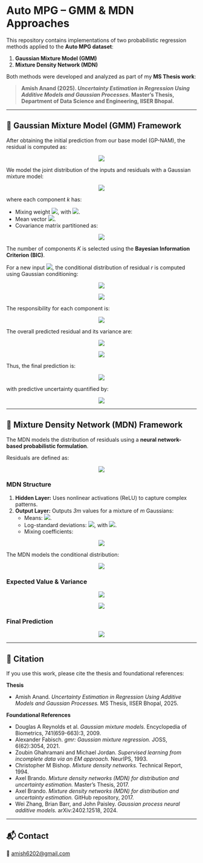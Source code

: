 # Auto MPG – GMM & MDN Approaches

This repository contains implementations of two probabilistic regression methods applied to the **Auto MPG dataset**:

1.  **Gaussian Mixture Model (GMM)**
2.  **Mixture Density Network (MDN)**

Both methods were developed and analyzed as part of my **MS Thesis work**:

> **Amish Anand (2025). _Uncertainty Estimation in Regression Using Additive Models and Gaussian Processes._ Master’s Thesis, Department of Data Science and Engineering, IISER Bhopal.**

---

## 📌 Gaussian Mixture Model (GMM) Framework

After obtaining the initial prediction from our base model (GP-NAM), the residual is computed as:
<p align="center">
<img src="https://math.vercel.app?from=r(x)%20=%20y%20-%20\hat{y}_{GPNAM}(x)">
</p>

We model the joint distribution of the inputs and residuals with a Gaussian mixture model:
<p align="center">
<img src="https://math.vercel.app?from=p(x,r)%20=%20\sum_{k=1}^{K}%20\pi_k%20\mathcal{N}\left(\begin{bmatrix}x%20\\%20r\end{bmatrix}%20\Bigg|%20\mu_k,%20\Sigma_k\right)">
</p>

where each component *k* has:

-   Mixing weight <img src="https://math.vercel.app?from=\pi_k">, with <img src="https://math.vercel.app?from=\sum_{k=1}^K\pi_k=1">.
-   Mean vector <img src="https://math.vercel.app?from=\mu_k=\begin{bmatrix}\mu^x_k\\\mu^r_k\end{bmatrix}">.
-   Covariance matrix partitioned as:

<p align="center">
<img src="https://math.vercel.app?from=\Sigma_k=\begin{bmatrix}\Sigma^{xx}_k%26\Sigma^{xr}_k\\\Sigma^{rx}_k%26\Sigma^{rr}_k\end{bmatrix}">
</p>

The number of components *K* is selected using the **Bayesian Information Criterion (BIC)**.

For a new input <img src="https://math.vercel.app?from=x^*">, the conditional distribution of residual *r* is computed using Gaussian conditioning:

<p align="center">
<img src="https://math.vercel.app?from=\mu_{r|x}^k=\mu^r_k%2B\Sigma^{rx}_k(\Sigma^{xx}_k)^{-1}(x^*-\mu^x_k)">
</p>
<p align="center">
<img src="https://math.vercel.app?from=\sigma^2_{r|x}^k=\Sigma^{rr}_k-\Sigma^{rx}_k(\Sigma^{xx}_k)^{-1}\Sigma^{xr}_k">
</p>

The responsibility for each component is:

<p align="center">
<img src="https://math.vercel.app?from=h_k(x^*)%3D\frac{\pi_k\mathcal{N}(x^*|\mu^x_k,\Sigma^{xx}_k)}{\sum_{j=1}^K\pi_j\mathcal{N}(x^*|\mu^x_j,\Sigma^{xx}_j)}">
</p>

The overall predicted residual and its variance are:

<p align="center">
<img src="https://math.vercel.app?from=\hat{r}(x^*)%3D\sum_{k=1}^Kh_k(x^*)\mu_{r|x}^k">
</p>
<p align="center">
<img src="https://math.vercel.app?from=\hat{\sigma}^2(x^*)%3D\sum_{k=1}^Kh_k(x^*)\Big[\sigma^2_{r|x}^k%2B(\mu_{r|x}^k-\hat{r}(x^*))^2\Big]">
</p>

Thus, the final prediction is:

<p align="center">
<img src="https://math.vercel.app?from=\hat{y}(x^*)%3D\hat{y}_{GPNAM}(x^*)%2B\hat{r}(x^*)">
</p>

with predictive uncertainty quantified by:

<p align="center">
<img src="https://math.vercel.app?from=\hat{\sigma}(x^*)%3D\sqrt{\hat{\sigma}^2(x^*)}">
</p>

---

## 📌 Mixture Density Network (MDN) Framework

The MDN models the distribution of residuals using a **neural network-based probabilistic formulation**.

Residuals are defined as:
<p align="center">
<img src="https://math.vercel.app?from=r=y-\hat{y}_{base}">
</p>

### MDN Structure

1.  **Hidden Layer:** Uses nonlinear activations (ReLU) to capture complex patterns.
2.  **Output Layer:** Outputs *3m* values for a mixture of *m* Gaussians:
    -   Means: <img src="https://math.vercel.app?from=\mu_1,...,\mu_m">.
    -   Log-standard deviations: <img src="https://math.vercel.app?from=\tilde{\sigma}_1,...,\tilde{\sigma}_m">, with <img src="https://math.vercel.app?from=\sigma_i=\exp(\tilde{\sigma}_i)">.
    -   Mixing coefficients:

<p align="center">
<img src="https://math.vercel.app?from=\alpha_i%3D\frac{\exp(\alpha_i^*)}{\sum_{j=1}^m\exp(\alpha_j^*)},\quad\sum_i\alpha_i=1">
</p>

The MDN models the conditional distribution:

<p align="center">
<img src="https://math.vercel.app?from=p(r|x)%3D\sum_{i=1}^m\alpha_i\mathcal{N}(r;\mu_i,\sigma_i^2)">
</p>

### Expected Value & Variance

<p align="center">
<img src="https://math.vercel.app?from=\mathbb{E}[r|x]%3D\sum_{i=1}^m\alpha_i\mu_i">
</p>
<p align="center">
<img src="https://math.vercel.app?from=\text{Var}(r|x)%3D\sum_{i=1}^m\alpha_i(\sigma_i^2%2B\mu_i^2)-\Big(\sum_{i=1}^m\alpha_i\mu_i\Big)^2">
</p>

### Final Prediction

<p align="center">
<img src="https://math.vercel.app?from=\hat{y}%3D\hat{y}_{base}%2B\mathbb{E}[r|x]">
</p>

---

## 📖 Citation

If you use this work, please cite the thesis and foundational references:

**Thesis**
- Amish Anand. *Uncertainty Estimation in Regression Using Additive Models and Gaussian Processes.* MS Thesis, IISER Bhopal, 2025.

**Foundational References**
- Douglas A Reynolds et al. *Gaussian mixture models.* Encyclopedia of Biometrics, 741(659-663):3, 2009.
- Alexander Fabisch. *gmr: Gaussian mixture regression.* JOSS, 6(62):3054, 2021.
- Zoubin Ghahramani and Michael Jordan. *Supervised learning from incomplete data via an EM approach.* NeurIPS, 1993.
- Christopher M Bishop. *Mixture density networks.* Technical Report, 1994.
- Axel Brando. *Mixture density networks (MDN) for distribution and uncertainty estimation.* Master’s Thesis, 2017.
- Axel Brando. *Mixture density networks (MDN) for distribution and uncertainty estimation.* GitHub repository, 2017.
- Wei Zhang, Brian Barr, and John Paisley. *Gaussian process neural additive models.* arXiv:2402.12518, 2024.

---

## 📬 Contact

📧 amish6202@gmail.com
